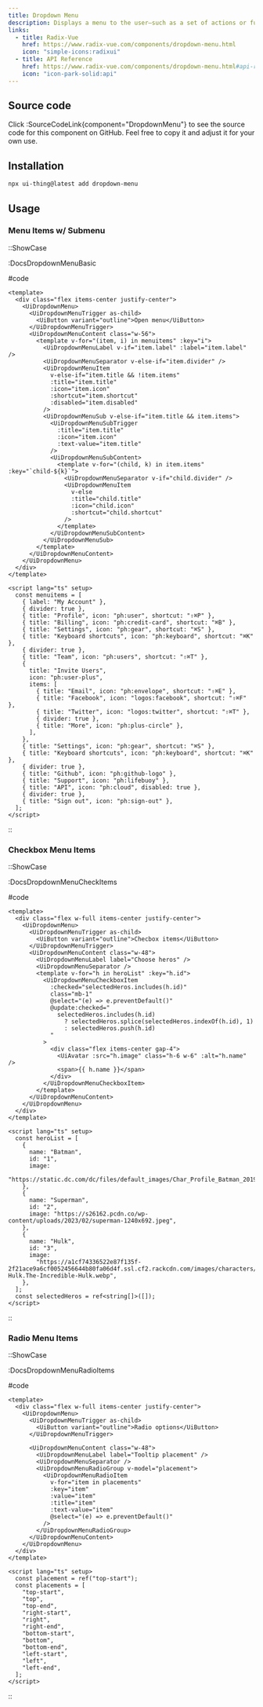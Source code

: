 ```yaml
---
title: Dropdown Menu
description: Displays a menu to the user—such as a set of actions or functions—triggered by a button.
links:
  - title: Radix-Vue
    href: https://www.radix-vue.com/components/dropdown-menu.html
    icon: "simple-icons:radixui"
  - title: API Reference
    href: https://www.radix-vue.com/components/dropdown-menu.html#api-reference
    icon: "icon-park-solid:api"
---
```


## Source code

Click :SourceCodeLink{component="DropdownMenu"} to see the source code for this component on GitHub. Feel free to copy it and adjust it for your own use.

## Installation

```bash
npx ui-thing@latest add dropdown-menu
```

## Usage

### Menu Items w/ Submenu

::ShowCase

:DocsDropdownMenuBasic

#code

<!-- automd:file src="../../app/components/content/Docs/DropdownMenu/DocsDropdownMenuBasic.vue" code lang="vue" -->

```vue [DocsDropdownMenuBasic.vue]
<template>
  <div class="flex items-center justify-center">
    <UiDropdownMenu>
      <UiDropdownMenuTrigger as-child>
        <UiButton variant="outline">Open menu</UiButton>
      </UiDropdownMenuTrigger>
      <UiDropdownMenuContent class="w-56">
        <template v-for="(item, i) in menuitems" :key="i">
          <UiDropdownMenuLabel v-if="item.label" :label="item.label" />
          <UiDropdownMenuSeparator v-else-if="item.divider" />
          <UiDropdownMenuItem
            v-else-if="item.title && !item.items"
            :title="item.title"
            :icon="item.icon"
            :shortcut="item.shortcut"
            :disabled="item.disabled"
          />
          <UiDropdownMenuSub v-else-if="item.title && item.items">
            <UiDropdownMenuSubTrigger
              :title="item.title"
              :icon="item.icon"
              :text-value="item.title"
            />
            <UiDropdownMenuSubContent>
              <template v-for="(child, k) in item.items" :key="`child-${k}`">
                <UiDropdownMenuSeparator v-if="child.divider" />
                <UiDropdownMenuItem
                  v-else
                  :title="child.title"
                  :icon="child.icon"
                  :shortcut="child.shortcut"
                />
              </template>
            </UiDropdownMenuSubContent>
          </UiDropdownMenuSub>
        </template>
      </UiDropdownMenuContent>
    </UiDropdownMenu>
  </div>
</template>

<script lang="ts" setup>
  const menuitems = [
    { label: "My Account" },
    { divider: true },
    { title: "Profile", icon: "ph:user", shortcut: "⇧⌘P" },
    { title: "Billing", icon: "ph:credit-card", shortcut: "⌘B" },
    { title: "Settings", icon: "ph:gear", shortcut: "⌘S" },
    { title: "Keyboard shortcuts", icon: "ph:keyboard", shortcut: "⌘K" },
    { divider: true },
    { title: "Team", icon: "ph:users", shortcut: "⇧⌘T" },
    {
      title: "Invite Users",
      icon: "ph:user-plus",
      items: [
        { title: "Email", icon: "ph:envelope", shortcut: "⇧⌘E" },
        { title: "Facebook", icon: "logos:facebook", shortcut: "⇧⌘F" },
        { title: "Twitter", icon: "logos:twitter", shortcut: "⇧⌘T" },
        { divider: true },
        { title: "More", icon: "ph:plus-circle" },
      ],
    },
    { title: "Settings", icon: "ph:gear", shortcut: "⌘S" },
    { title: "Keyboard shortcuts", icon: "ph:keyboard", shortcut: "⌘K" },
    { divider: true },
    { title: "Github", icon: "ph:github-logo" },
    { title: "Support", icon: "ph:lifebuoy" },
    { title: "API", icon: "ph:cloud", disabled: true },
    { divider: true },
    { title: "Sign out", icon: "ph:sign-out" },
  ];
</script>
```

<!-- /automd -->

::

### Checkbox Menu Items

::ShowCase

:DocsDropdownMenuCheckItems

#code

<!-- automd:file src="../../app/components/content/Docs/DropdownMenu/DocsDropdownMenuCheckItems.vue" code lang="vue" -->

```vue [DocsDropdownMenuCheckItems.vue]
<template>
  <div class="flex w-full items-center justify-center">
    <UiDropdownMenu>
      <UiDropdownMenuTrigger as-child>
        <UiButton variant="outline">Checbox items</UiButton>
      </UiDropdownMenuTrigger>
      <UiDropdownMenuContent class="w-48">
        <UiDropdownMenuLabel label="Choose heros" />
        <UiDropdownMenuSeparator />
        <template v-for="h in heroList" :key="h.id">
          <UiDropdownMenuCheckboxItem
            :checked="selectedHeros.includes(h.id)"
            class="mb-1"
            @select="(e) => e.preventDefault()"
            @update:checked="
              selectedHeros.includes(h.id)
                ? selectedHeros.splice(selectedHeros.indexOf(h.id), 1)
                : selectedHeros.push(h.id)
            "
          >
            <div class="flex items-center gap-4">
              <UiAvatar :src="h.image" class="h-6 w-6" :alt="h.name" />
              <span>{{ h.name }}</span>
            </div>
          </UiDropdownMenuCheckboxItem>
        </template>
      </UiDropdownMenuContent>
    </UiDropdownMenu>
  </div>
</template>

<script lang="ts" setup>
  const heroList = [
    {
      name: "Batman",
      id: "1",
      image:
        "https://static.dc.com/dc/files/default_images/Char_Profile_Batman_20190116_5c3fc4b40faec2.47318964.jpg",
    },
    {
      name: "Superman",
      id: "2",
      image: "https://s26162.pcdn.co/wp-content/uploads/2023/02/superman-1240x692.jpeg",
    },
    {
      name: "Hulk",
      id: "3",
      image:
        "https://a1cf74336522e87f135f-2f21ace9a6cf0052456644b80fa06d4f.ssl.cf2.rackcdn.com/images/characters/large/800/The-Hulk.The-Incredible-Hulk.webp",
    },
  ];
  const selectedHeros = ref<string[]>([]);
</script>
```

<!-- /automd -->

::

### Radio Menu Items

::ShowCase

:DocsDropdownMenuRadioItems

#code

<!-- automd:file src="../../app/components/content/Docs/DropdownMenu/DocsDropdownMenuRadioItems.vue" code lang="vue" -->

```vue [DocsDropdownMenuRadioItems.vue]
<template>
  <div class="flex w-full items-center justify-center">
    <UiDropdownMenu>
      <UiDropdownMenuTrigger as-child>
        <UiButton variant="outline">Radio options</UiButton>
      </UiDropdownMenuTrigger>

      <UiDropdownMenuContent class="w-48">
        <UiDropdownMenuLabel label="Tooltip placement" />
        <UiDropdownMenuSeparator />
        <UiDropdownMenuRadioGroup v-model="placement">
          <UiDropdownMenuRadioItem
            v-for="item in placements"
            :key="item"
            :value="item"
            :title="item"
            :text-value="item"
            @select="(e) => e.preventDefault()"
          />
        </UiDropdownMenuRadioGroup>
      </UiDropdownMenuContent>
    </UiDropdownMenu>
  </div>
</template>

<script lang="ts" setup>
  const placement = ref("top-start");
  const placements = [
    "top-start",
    "top",
    "top-end",
    "right-start",
    "right",
    "right-end",
    "bottom-start",
    "bottom",
    "bottom-end",
    "left-start",
    "left",
    "left-end",
  ];
</script>
```

<!-- /automd -->

::
